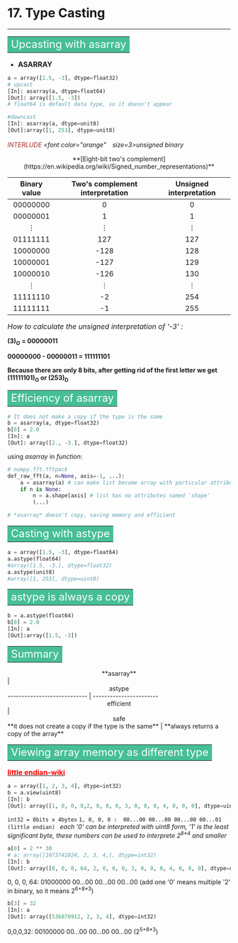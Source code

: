 # 17. Type Casting
-------------------

**<table><tr><td bgcolor=#46be96><font color="white" size=5>Upcasting with asarray</font></td></tr></table>**

- **<font size=3>ASARRAY</font>**

```python
a = array([1.5, -3], dtype=float32)
# upcast
[In]: asarray(a, dtype=float64)
[Out]: array([1.5, -3])
# float64 is default data type, so it doesn't appear

#downcast
[In]: asarray(a, dtype=unit8)
[Out]:array([1, 253], dtype=unit8)
```

*<font color="brown">INTERLUDE</font>*
*<font color="orange"　size=3>unsigned binary</font>*

<center>**[Eight-bit two's complement](https://en.wikipedia.org/wiki/Signed_number_representations)**</center>

Binary value | Two's complement interpretation | Unsigned interpretation
------------ | --------|----------
<center>00000000</center> | <center>0</center> | <center>0</center>
<center>00000001</center> | <center>1</center> | <center>1</center>
<center>⋮</center> | <center>⋮</center> | <center>⋮</center>
<center>01111111</center> | <center>127</center> | <center>127</center>
<center>10000000</center> | <center>-128</center> | <center>128</center>
<center>10000001</center> | <center>-127</center> | <center>129</center>
<center>10000010</center> | <center>-126</center> | <center>130</center>
<center>⋮</center> | <center>⋮</center> | <center>⋮</center>
<center>11111110</center> | <center>-2</center> | <center>254</center>
<center>11111111</center> | <center>-1</center> |<center>255</center>

*<font size=3>How to calculate the unsigned interpretation of '-3' : </font>*

**(3)<sub>O</sub> = 00000011**

**00000000 - 00000011 = 111111101**

**Because there are only 8 bits, after getting rid of the first letter we get (11111101)<sub>O</sub> or (253)<sub>D</sub>**

**<table><tr><td bgcolor=#46be96><font color="white" size=5>Efficiency of asarray</font></td></tr></table>**

```python
# It does not make a copy if the type is the same
b = asarray(a, dtype=float32)
b[0] = 2.0
[In]: a
[Out]: array([2., -3.], dtype=float32)
```

using *asarray* in *function*:
```python
# numpy.fft.fftpack
def_raw_fft(a, n=None, axis=-1, ...):
    a = asarray(a) # can make list become array with particular attributes
    if n is None:
        n = a.shape[axis] # list has no attributes named 'shape' 
        (...)

# *asarray* doesn't copy, saving memory and efficient
```

**<table><tr><td bgcolor=#46be96><font color="white" size=5>Casting with astype</font></td></tr></table>**

```python
a = array([1.5, -3], dtype=float64)
a.astype(float64)
#array([1.5, -3.], dtype=float32)
a.astype(unit8)
#array([1, 253], dtype=uint8)
```

**<table><tr><td bgcolor=#46be96><font color="white" size=5>astype is always a copy</font></td></tr></table>**

```python
b = a.astype(float64)
b[0] = 2.0
[In]: a
[Out]:array([1.5, -3])
```

**<table><tr><td bgcolor=#46be96><font color="white" size=5>Summary</font></td></tr></table>**

<center>**asarray**</center> | <center>astype</center>
---------------------------- | -----------------------
<center>efficient</center> | <center>safe</center>
**it does not create a copy if the type is the same** | **always returns a copy of the array** 

**<table><tr><td bgcolor=#46be96><font color="white" size=5>Viewing array memory as different type</font></td></tr></table>**

**[<font size=3 color='red'>little endian-wiki</font>](https://en.wikipedia.org/wiki/Endianness#Little)**

```python
a = array([1, 2, 3, 4], dtype=int32)
b = a.view(uint8)
[In]: b
[Out]: array([1, 0, 0, 0,2, 0, 0, 0, 3, 0, 0, 0, 4, 0, 0, 0], dtype=uint8)
```

``int32 = 8bits x 4bytes``
``1, 0, 0, 0 :  00...00 00...00 00...00 00...01 (little endian) ``
*each '0' can be interpreted with uint8 form, '1' is the least significant byte,  these numbers can be used to interprete 2<sup>8\*4</sup> and smaller*

```python
a[0] = 2 ** 30
# a: array([1073741824, 2, 3, 4,], dtype=int32)
[In]: b
[Out]: array([0, 0, 0, 64, 2, 0, 0, 0, 3, 0, 0, 0, 4, 0, 0, 0], dtype=uint8)
```

0, 0, 0, 64: 01000000 00...00 00...00 00...00 
(add one '0' means multiple '2' in binary, so it means 2<sup>6+8*3</sup>)

```python
b[3] = 32
[In]: a
[Out]: array([536870912, 2, 3, 4], dtype=int32)
```

0,0,0,32: 00100000 00...00 00...00 00...00 
(2<sup>5+8*3</sup>)
